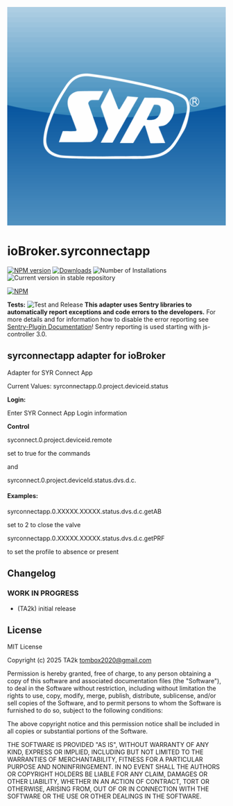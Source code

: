 ![Logo](admin/syrconnectapp.png)

# ioBroker.syrconnectapp

[![NPM version](https://img.shields.io/npm/v/iobroker.syrconnectapp.svg)](https://www.npmjs.com/package/iobroker.syrconnectapp)
[![Downloads](https://img.shields.io/npm/dm/iobroker.syrconnectapp.svg)](https://www.npmjs.com/package/iobroker.syrconnectapp)
![Number of Installations](https://iobroker.live/badges/syrconnectapp-installed.svg)
![Current version in stable repository](https://iobroker.live/badges/syrconnectapp-stable.svg)

[![NPM](https://nodei.co/npm/iobroker.syrconnectapp.png?downloads=true)](https://nodei.co/npm/iobroker.syrconnectapp/)

**Tests:** ![Test and Release](https://github.com/TA2k/ioBroker.syrconnectapp/workflows/Test%20and%20Release/badge.svg)
**This adapter uses Sentry libraries to automatically report exceptions and code errors to the developers.** For more details and for information how to disable the error reporting see [Sentry-Plugin Documentation](https://github.com/ioBroker/plugin-sentry#plugin-sentry)! Sentry reporting is used starting with js-controller 3.0.

## syrconnectapp adapter for ioBroker

Adapter for SYR Connect App

Current Values:
syrconnectapp.0.project.deviceid.status

**Login:**

Enter SYR Connect App Login information

**Control**

syconnect.0.project.deviceid.remote

set to true for the commands

and

syrconnect.0.project.deviceId.status.dvs.d.c.

#### Examples:

syrconnectapp.0.XXXXX.XXXXX.status.dvs.d.c.getAB

set to 2 to close the valve

syrconnectapp.0.XXXXX.XXXXX.status.dvs.d.c.getPRF

to set the profile to absence or present

## Changelog

<!--
    Placeholder for the next version (at the beginning of the line):
    ### **WORK IN PROGRESS**
-->

### **WORK IN PROGRESS**

- (TA2k) initial release

## License

MIT License

Copyright (c) 2025 TA2k <tombox2020@gmail.com>

Permission is hereby granted, free of charge, to any person obtaining a copy
of this software and associated documentation files (the "Software"), to deal
in the Software without restriction, including without limitation the rights
to use, copy, modify, merge, publish, distribute, sublicense, and/or sell
copies of the Software, and to permit persons to whom the Software is
furnished to do so, subject to the following conditions:

The above copyright notice and this permission notice shall be included in all
copies or substantial portions of the Software.

THE SOFTWARE IS PROVIDED "AS IS", WITHOUT WARRANTY OF ANY KIND, EXPRESS OR
IMPLIED, INCLUDING BUT NOT LIMITED TO THE WARRANTIES OF MERCHANTABILITY,
FITNESS FOR A PARTICULAR PURPOSE AND NONINFRINGEMENT. IN NO EVENT SHALL THE
AUTHORS OR COPYRIGHT HOLDERS BE LIABLE FOR ANY CLAIM, DAMAGES OR OTHER
LIABILITY, WHETHER IN AN ACTION OF CONTRACT, TORT OR OTHERWISE, ARISING FROM,
OUT OF OR IN CONNECTION WITH THE SOFTWARE OR THE USE OR OTHER DEALINGS IN THE
SOFTWARE.

